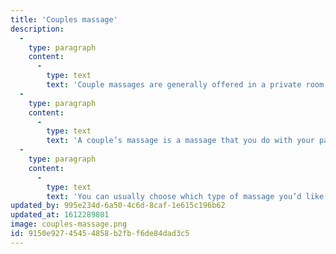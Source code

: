 ```yaml
---
title: 'Couples massage'
description:
  -
    type: paragraph
    content:
      -
        type: text
        text: 'Couple massages are generally offered in a private room on side-by-side massage tables with two therapists who work on each individual at the same time.'
  -
    type: paragraph
    content:
      -
        type: text
        text: 'A couple’s massage is a massage that you do with your partner, friend, or family member in the same room. It brings all the benefits of a regular massage. '
  -
    type: paragraph
    content:
      -
        type: text
        text: 'You can usually choose which type of massage you’d like to receive, and you and your partner can each get a different type of massage depending on your preference. Your partner and you will be on tables side-by-side, and you’ll each have your own massage therapist working on your body. You can talk during the massage if you wish. '
updated_by: 995e234d-6a50-4c6d-8caf-1e615c196b62
updated_at: 1612289801
image: couples-massage.png
id: 9150e927-4545-4858-b2fb-f6de84dad3c5
---
```

